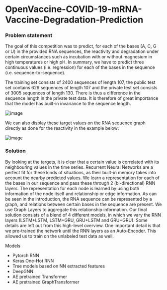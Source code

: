 # OpenVaccine-COVID-19-mRNA-Vaccine-Degradation-Prediction


### Problem statement

The goal of this competition was to predict, for each of the bases (A, C, G or U) in the provided RNA sequences, the reactivity and degradation under certain circumstances such as incubation with or without magnesium in high temperatures or high pH. In summary, we have to predict three continuous values (i.e. regression) for each of the bases in the sequence (i.e. sequence-to-sequence).

The training set consists of 2400 sequences of length 107, the public test set contains 629 sequences of length 107 and the private test set consists of 3005 sequences of length 130. There is thus a difference in the sequence length in the private test data. It is therefore of great importance that the model has built-in invariance to the sequence length. 

![image](https://miro.medium.com/max/875/1*gXZrewB4XUXlb4FGXAEmDQ.png)

We can also display these target values on the RNA sequence graph directly as done for the reactivity in the example below:

![image](https://miro.medium.com/max/875/1*fPpAvO1sU8ztiJE3qkbxEg.png)

### Solution 

By looking at the targets, it is clear that a certain value is correlated with its neighbouring values in the time series. Recurrent Neural Networks are a perfect fit for these kinds of situations, as their built-in memory takes into account the nearby predicted values. We learn a representation for each of the bases in our sequence and pass these through 2 (bi-directional) RNN layers. The representation for each node is learned by using both information of the node itself and relationship or edge information. As can be seen in the introduction, the RNA sequence can be represented by a graph, and relations between certain bases in the sequence are present. We use Graph Layers to aggregate this relationship information. Our final solution consists of a blend of 4 different models, in which we vary the RNN layers (LSTM+LSTM, LSTM+GRU, GRU+LSTM and GRU+GRU). Some details are left out from this high-level overview. One important detail is that we pre-trained the network until the RNN layers as an Auto-Encoder. This allowed us to train on the unlabeled test data as well.

Models
- Pytorch RNN
- Keras One-Hot RNN
- Tree models based on NN extracted features
- DeepGNN
- AE pretrained Transformer 
- AE pretrained GraphTransformer 
